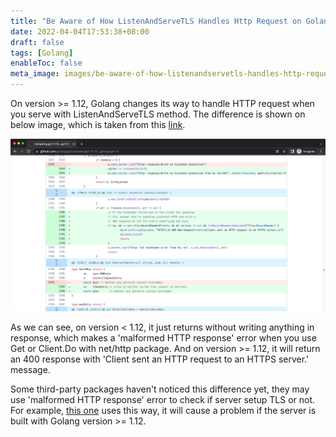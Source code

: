 ```yaml
---
title: "Be Aware of How ListenAndServeTLS Handles Http Request on Golang net/http Package"
date: 2022-04-04T17:53:38+08:00
draft: false
tags: [Golang]
enableToc: false
meta_image: images/be-aware-of-how-listenandservetls-handles-http-request-on-golang-net-http-package-1.png
---
```


On version >= 1.12, Golang changes its way to handle HTTP request when you serve with ListenAndServeTLS method. The difference is shown on below image, which is taken from this [link](https://github.com/golang/go/compare/go1.11.13...golang:go1.12).

![golang 1.11.13 and 1.12 diff image](/images/be-aware-of-how-listenandservetls-handles-http-request-on-golang-net-http-package-1.png)

As we can see, on version < 1.12, it just returns without writing anything in response, which makes a 'malformed HTTP response' error when you use Get or Client.Do with net/http package. And on version >= 1.12, it will return an 400 response with 'Client sent an HTTP request to an HTTPS server.' message.

Some third-party packages haven't noticed this difference yet, they may use 'malformed HTTP response' error to check if server setup TLS or not. For example, [this one](https://github.com/percona/pmm-client/blob/cd42b1da19df0a278302a74d475db1e8e1fe0cb1/pmm/check_network.go#L365) uses this way, it will cause a problem if the server is built with Golang version >= 1.12.
